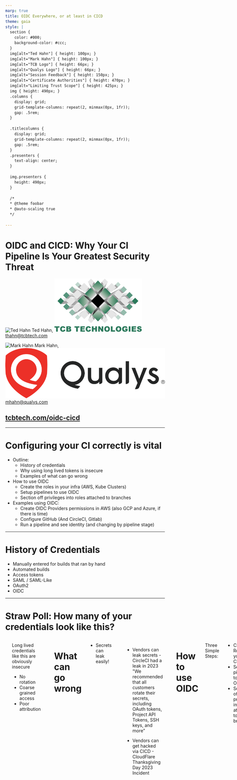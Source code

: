 ```yaml
---
marp: true
title: OIDC Everywhere, or at least in CICD
theme: gaia
style: |
  section {
    color: #000;
    background-color: #ccc;
  }
  img[alt="Ted Hahn"] { height: 100px; }
  img[alt="Mark Hahn"] { height: 100px; }
  img[alt="TCB Logo"] { height: 66px; }
  img[alt="Qualys Logo"] { height: 66px; }
  img[alt="Session Feedback"] { height: 150px; }
  img[alt="Certificate Authorities"] { height: 470px; }
  img[alt="Limiting Trust Scope"] { height: 425px; }
  img { height: 490px; }
  .columns {
    display: grid;
    grid-template-columns: repeat(2, minmax(0px, 1fr));
    gap: .5rem;
  }

  .titlecolumns {
    display: grid;
    grid-template-columns: repeat(2, minmax(0px, 1fr));
    gap: .5rem;
  }
  .presenters {
	text-align: center;
  }

  img.presenters {
	height: 490px;
  }

  /*
  * @theme foobar
  * @auto-scaling true
  */

---
```

# OIDC and CICD: Why Your CI Pipeline Is Your Greatest Security Threat

<!-- https://www.usenix.org/conference/srecon24americas/presentation/hahn -->

![Ted Hahn](https://www.tcbtech.com/wp-content/uploads/2020/11/ted.jpg) Ted Hahn, ![TCB Logo](images/TCB_Logo_Full.png)
thahn@tcbtech.com

<!-- Ted:
Ted Hahn is an SRE for hire working on planet-scale distributed systems. His clients include Epic Games and startups in Seattle and New York. -->

![Mark Hahn](https://www.tcbtech.com/wp-content/uploads/2020/11/mark.jpg) Mark Hahn, ![Qualys Logo](images/Qualys_Logo_Full.png)
mhahn@qualys.com

<!-- Mark:
Mark Hahn is a Security Solutions Architect for Cloud and Containers at Qualys. He works on securing cloud native environments for the most demanding customers worldwide. -->

## [tcbtech.com/oidc-cicd](https://tcbtech.com/oidc-cicd)

<!-- Project repo: https://github.com/tcbtechnologies/odic-cicd/ -->

<!-- Ted:
We are father son team that put this idea and demonstration together. 

We encourage you to open the slides at this URL while we talk

-->

---
<style scoped>
{
  font-size: 150%;
}
</style>
# Configuring your CI correctly is vital

- Outline:
  - History of credentials
  - Why using long lived tokens is insecure
  - Examples of what can go wrong
- How to use OIDC
  - Create the roles in your infra (AWS, Kube Clusters)
  - Setup pipelines to use OIDC
  - Section off privileges into roles attached to branches
- Examples using OIDC:
  - Create OIDC Providers permissions in AWS (also GCP and Azure, if there is time)
  - Configure GitHub (And CircleCI, Gitlab)
  - Run a pipeline and see identity (and changing by pipeline stage)

<!--
    Here's what we're going to talk about:
        The history of credentials
        How you should be using OIDC to avoid the worst of it
        Examples of how to do principle-of-least-privilege right
-->

---
# History of Credentials

- Manually entered for builds that ran by hand
- Automated builds
- Access tokens
- SAML / SAML-Like
- OAuth2
- OIDC

<!--
-- Mark --

In the not-too-distant past, builds were mostly independent and offline. Build servers were manually configured with the necessary libraries; Very few credentials were used at all. If there was a signing key, it was generated by hand on the machine and the public key was signed offsite. Artifacts were stored on machine.

Then there was a moved to automation with tools like Hudson, Jenkins and other tools.

Access Tokens are straightforward and hard to screw up, but are long-lived credentials that **spend their time waiting to be leaked**. Rotation schedules are key, and while they're easy enough to rotate, it is usually hard to automate and manual work to deal with these rotations, creating ops churn.Few systems support multiple tokens with overlapping validity (i.e. the ability to create a new credential without immediately invalidating the old), which is useful for automation.

At some point, enterprises adopted SAML, which we have nothing nice to say about, so we'll say as little as possible. It works but it's complex and easy to screw up.

-- Ted --

OAuth2 is a protocol for handling authenticaion, but does not go very far - It doesn't specify what you're autenticating, just the flow. OIDC is an opinionated protocol on top of Oauth2.

We use OIDC only incidentally - It is presently the one and only common way that you can connect two vendors by allowing you to convert one authenticaion token into another. In this it is hugely powerful to our security goals - But similar schemes could be implemented on top of other protocols.

-->

---
# Straw Poll: How many of your credentials look like this?

<div class="columns">
<div>
<img alt="A dozen long-lived credentials" src="images/bad_example.png">
</div>
<div>

Long lived credentials like this are obviously insecure
<ul>
<li>No rotation</li>
<li>Coarse grained access</li>
<li>Poor attribution</li>
</div>

<!--
-- Mark --

This speaks for itself. Long lived credentials are likely shared between a bunch of people or a bunch of teams.

They're fine for getting started (because they are easy), but we've shown that security breaches do happen, and it's painful to rotate if you're not in the habit of rotating.

-->

---
# What can go wrong

- Secrets can leak easily!
```
echo $CLOUD_SECRET | base64
```

- Vendors can leak secrets - CircleCI had a leak in 2023
"We recommended that all customers rotate their secrets, including OAuth tokens, Project API Tokens, SSH keys, and more"

- Vendors can get hacked via CICD - CloudFlare Thanksgiving Day 2023 Incident

<!--
-- Ted --
Secrets leak trivially from the CICD Pipeline. Whatever you're running unit tests as - That's what developers are running as. They can insert a line of code that copies the environment variables to an s3 bucket from their unit tests. They can add a line that base64's and prints the creds from a build shell script. Your CI masks these variables, but it's trivial to defeat - It's there to prevent obvious accidents, not malice.

I'm not saying your *developers* will do this. I'm saying that while I'd love to imagine that all developers are great, security minded people immune to phishing attacks, I know that's not true. Developer credentials will be used to escalate attacks.

--- Mark

CircleCI had a security breach in January of 2023 that potentially allowed the attackers to read all of their secrets. Any AWS Access tokens stored in there, for example, could be used and abused to upload malicious artifacts, to access internal or third party systems, to download source code or propietary data. You should not treat your source code as secret - But neither should you give it away.

For many CircleCI Customers, these secrets were "set and forget"; Most customers did not know how these credentials were created in the first place, and so didn't know how to re-create them for rotation, nor how to disable the old ones. In many cases, the access was overprovisioned - Giving these CI Secrets access to S3 buckets not just containing build artifacts or public websites, but also acess to business internal data or internal services.

We were unable to find any public reports of secondary breaches from this, but the potential implications were high.

-->

---
# How to use OIDC

Three Simple Steps:
-  Create Roles in your Cloud
-  Setup pipelines to use OIDC
-  Section off privileges into roles attached to branches

<!--
-- Mark --

These steps are simple, but take some trial and error. 

Testing via shell may help.

-->
---
# Create the roles in your infra (AWS, Kube Clusters)
Create roles that provide the access you need
Setup the policies/permissions that to the least privileges necessary

<!--
-- Ted --

    This is the hard part, not because it's hard, but because it's fiddly and you will bang your head against it. Pay careful attention to the claims (you can inspect the JWT that Gitlab or Github generates). The saudience and subject need to match precisely; Capitalization matters.

See our example repository for the precise, working invocations.

-->

---
# For Example
```
    Statement = [
      {
        Action = "sts:AssumeRoleWithWebIdentity"
        Effect = "Allow"
        #  Or Gitlab, or CircleCI, or...
        Sid    = "Github"
        Principal = {
          Federated = aws_iam_openid_connect_provider.github.arn
        }
        Condition = {
          "StringEquals" : {
            "token.actions.githubusercontent.com:aud" : "sts.amazonaws.com",
          },
	•  •  •
```
<!--
-- Ted --

I want you to read this fully, because this is pretty straightforward. We want to allow you to connect via OIDC (that's what AssumeRoleWithWebIdentity means, not "From other AWS User" or "From SAML"
It's a simple condition and remote principal

-->
---
# Setup pipelines to use OIDC

Create the OIDC token in your pipeline
Using the pipeline syntax for your provider
(they just create them)

```
    - name: Configure AWS credentials from Test account
      uses: aws-actions/configure-aws-credentials@v4
      with:
        role-to-assume: arn:aws:iam::783153433147:role/github-actions
        aws-region: us-east-1
```

<!--

-- Mark --

It's not that hard, and there's simple recipes. Github Actions has official "Actions" that you can use, Gitlab requires a little bit of configuration.

https://docs.gitlab.com/ee/ci/secrets/id_token_authentication.html
- ACTIONS_ID_TOKEN_REQUEST_TOKEN
- ACTIONS_ID_TOKEN_REQUEST_URL

-->

---
# OIDC Token Example

```
{
  "aud": "sts.amazonaws.com"
  "sub": "project_path:tcbtech/oidc-talk:ref_type:branch:ref:mark",
  "iss": "https://gitlab.com",
  "iat": 1705018870,
  "nbf": 1705018865,
  "exp": 1705022470,

  "namespace_id": "8163212",
  "namespace_path": "tcbtech",
  "project_id": "53428581",
  "project_path": "tcbtech/oidc-talk",
   . . . 
```

<!--
-- Ted --
Scope, Iss, sub, etc.
Not before, expiration, and all the stuff that is needed for strong validation . . . 
-->

---
# Section off privileges into roles attached to branches

Setup the roles or service accounts
Attach them to the proper policies and permissions
Attach them to branches

<!--
-- Mark --

Least-privilege is important - See examples like the [Capital One Cyberattack](https://dl.acm.org/doi/10.1145/3546068)

Least-privilege is easy unless you make it hard. You add prviledges one by one or in small batches until it works, then stop. Get in the habit of adding new privileges and adding new roles for each new action you're doing.

Don't go overboard - Use real distinctions. You don't need a role for every pull request; Just a role for each protected branch, and a role for "all other branches". If you have a complicated pipeline, you may also split out on pipeline stage - Your terraform runner stage may have the ability to apply changes to RDS instances, for example, but not to push ECR images, while your docker build has permissions into the artifacts S3 bucket and ECR permissions. Don't let combinatorial explosion happen, but do use automation to make the cross product of {dev, stage, prod} and {test, build, push, deploy} manageable
-->

---
# Section off privileges into roles attached to branches : Example

```
    . . . 
        "StringLike" : {
            "gitlab.com:sub" : "project_path:${var.gitlab_org}/${var.gitlab_repo}:*"
        }
    . . . 
```

<!-- 
-- Ted --

Example: building an docker image (artifact).



-->

---
# Separate the protected branch from the user branches
<div class="columns">
<div>

```
# arn:aws:iam::905418421134:role/github-actions-master
	
Trust Relationship:
    . . . 
        "StringLike" : {
            "gitlab.com:sub" : "project_path:${var.gitlab_org}/${var.gitlab_repo}:master"
        }
    . . . 

Policy:
{
    "Version": "2012-10-17",
    "Statement": [
        {
            "Action": [
                "ecr: . . .
                "ecr:UploadLayerPart",
                "ecr:CompleteLayerUpload",
                "ecr:PutImage"
            ],
            "Effect": "Allow",
            "Resource": "*"

        }
    ]
}
```
</div>
<div>

```
# arn:aws:iam::905418421134:role/github-actions

Trust Relationship:
    . . . 
        "StringLike" : {
            "gitlab.com:sub" : "project_path:${var.gitlab_org}/${var.gitlab_repo}:*"     
        }
    . . . 

Policy:
{
    "Version": "2012-10-17",
    "Statement": [
        {
            "Action": [
                "ecr: . . .
                "ecr:UploadLayerPart",
                "ecr:CompleteLayerUpload",
                "ecr:PutImage"
            ],
            "Effect": "Allow",
            "Resource": "*stage*"

        }
    ]
}
```
</div>
</div>

<!--

-- Ted --
Here is an example of two roles the get connected
to different branches by using 

-->

---
# Separate S3 permissions for the protected branch
<div class="columns">
<div>

```
# arn:aws:iam::905418421134:role/github-actions-master

Trust Relationship:
    . . . 
        "StringLike" : {
            "gitlab.com:sub" : "project_path:${var.gitlab_org}/${var.gitlab_repo}:master"
        }
    . . . 

Policy:
{
    "Version": "2012-10-17",
    "Statement": [
        {
            "Action": [
                "s3: . . .
                "s3:GetBucketLocation",
                "s3:ListBucket",
                "s3:PutObject",
            ],
            "Effect": "Allow",
            "Resource": ["arn:aws:s3:::yourorg_prod_web",
                         "arn:aws:s3:::yourorg_prod_web/*"]
        }
    ]
}
```
</div>
<div>

```
# arn:aws:iam::905418421134:role/github-actions

Trust Relationship:
    . . . 
        "StringLike" : {
            "gitlab.com:sub" : "project_path:${var.gitlab_org}/${var.gitlab_repo}:*"     
        }
    . . . 

Policy:
{
    "Version": "2012-10-17",
    "Statement": [
        {
            "Action": [
                "s3: . . .
                "s3:GetBucketLocation",
                "s3:ListBucket",
                "s3:PutObject",
            ],
            "Effect": "Allow",
            "Resource": ["arn:aws:s3:::yourorg_stage_web",
                         "arn:aws:s3:::yourorg_stage_web/*"]
        }
    ]
}
```
</div>
</div>

<!--

-- Ted --
This second example shows how you'd do this for a s3 push action

-->

---
# Demo
Show of hands, how many people use [Gitlab](https://gitlab.com/tcbtech/oidc-talk/-/pipelines) vs [Github](https://github.com/tcbtechnologies/oidc-cicd/actions)?

### GitHub action jobs for AWS and GCP

```
git commit --allow-empty -m "Demo."
git push -f origin head:force-ci
```


### GitLab action jobs for AWS and GCP

```
git push -f gitlab head:force-ci
```

---
# Takeaways

- Prevent Developers from abusing CI's access by tying roles to protected branches
- Understand that Unit Tests in CI run as CI - And Developers run as that CI, too
- Splitting roles by pipeline makes it simple - Simple is good

<!--
Note: that the developer can leak the authentication token, but it if is a short lived token the problem is smaller.

SubNote: Saying that developers can't write the own pipelines still does not solve the problem. e.g. unit tests
-->

---
# References


## GitHub
- https://docs.github.com/en/actions/deployment/security-hardening-your-deployments/configuring-openid-connect-in-amazon-web-services
- https://docs.github.com/en/actions/deployment/security-hardening-your-deployments/configuring-openid-connect-in-google-cloud-platform
## GitLab
- https://docs.gitlab.com/ee/ci/cloud_services/aws/index.html
- https://docs.gitlab.com/ee/ci/cloud_services/google_cloud/



---




# Example

- Push docker container to ECR




What the permissions you want to give to each branch.

Do a docker push

Fire up an EC2 Instance

This role can only be assumed on master

Here is a pipeline that will only run on master. 
And running it as stage will fail. 

Credentials can still be leaked, but they only last an hour.
- It's also easier to sub-divide so that testing and master workflows are separate.


GitHub creds -> AWS creds -> Kube Credentials



# whoa

OIDC token is a claim
 - Metadata
 - Claims
 - Signature (PKI, using a well known url for the public key)
GitLab is the Provider
GitLab give you a JWT with claims
    I am git lab and here is the deets
    The token is short lived

You pass that JWT to AWS
AWS then verifies with GitLab that the Token is valid
And converts the claims from GitLab into something AWS understands
That "something AWS understands" is an AWS role
That role then links to a policy, providing the permissions (bog standard AWS stuff here)




